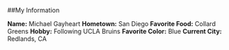 ##My Information

**Name:** Michael Gayheart
**Hometown:** San Diego
**Favorite Food:** Collard Greens
**Hobby:** Following UCLA Bruins
**Favorite Color:** Blue
**Current City:** Redlands, CA